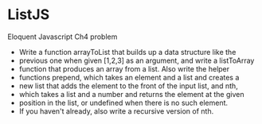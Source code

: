 # ListJS
Eloquent Javascript Ch4 problem

- Write a function arrayToList that builds up a data structure like the 
- previous one when given [1,2,3] as an argument, and write a listToArray
- function that produces an array from a list. Also write the helper
- functions prepend, which takes an element and a list and creates a 
- new list that adds the element to the front of the input list, and nth,
- which takes a list and a number and returns the element at the given
- position in the list, or undefined when there is no such element.
- If you haven't already, also write a recursive version of nth.